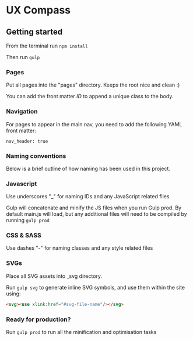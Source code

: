 # UX Compass

## Getting started
From the terminal run ```npm install```

Then run ```gulp```

### Pages
Put all pages into the "pages" directory. Keeps the root nice and clean :)

You can add the front matter *ID* to append a unique class to the body.

### Navigation
For pages to appear in the main nav, you need to add the following YAML front matter:
```
nav_header: true
```
### Naming conventions
Below is a brief outline of how naming has been used in this project.

### Javascript
Use underscores "_" for naming IDs and any JavaScript related files

Gulp will concatenate and minify the JS files when you run Gulp prod. By default main.js will load, but any additional files will need to be compiled by running `gulp prod`

### CSS & SASS
Use dashes "-" for naming classes and any style related files

### SVGs
Place all SVG assets into _svg directory.

Run `gulp svg` to generate inline SVG symbols, and use them within the site using:

```html
<svg><use xlink:href="#svg-file-name"/></svg>
```

### Ready for production?

Run `gulp prod` to run all the minification and optimisation tasks
